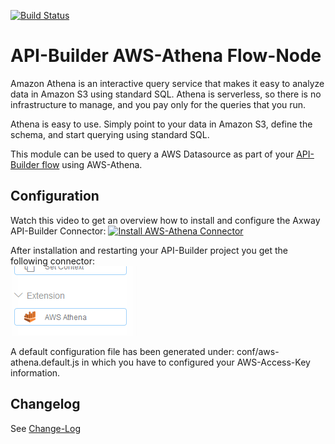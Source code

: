 [![Build Status](https://github.com/Axway-API-Builder-Ext/api-builder-extras/workflows/AWS%20Athena%20Tests/badge.svg)](https://github.com/Axway-API-Builder-Ext/api-builder-extras/actions)

# API-Builder AWS-Athena Flow-Node

Amazon Athena is an interactive query service that makes it easy to analyze data in Amazon S3 using standard SQL. Athena is serverless, so there is no infrastructure to manage, and you pay only for the queries that you run.  
  
Athena is easy to use. Simply point to your data in Amazon S3, define the schema, and start querying using standard SQL.  

This module can be used to query a AWS Datasource as part of your [API-Builder flow][1] using AWS-Athena.  

## Configuration

Watch this video to get an overview how to install and configure the Axway API-Builder Connector:
[![Install AWS-Athena Connector](https://img.youtube.com/vi/AUIsxH33gow/0.jpg)](https://youtu.be/AUIsxH33gow)


After installation and restarting your API-Builder project you get the following connector:  
![Node][connector]   

A default configuration file has been generated under: conf/aws-athena.default.js in which you have to configured your AWS-Access-Key information.


## Changelog
See [Change-Log][6]


[1]: https://docs.axway.com/bundle/API_Builder_4x_allOS_en/page/api_builder_flows.html
[2]: https://docs.axway.com/bundle/API_Builder_4x_allOS_en/page/api_builder_getting_started_guide.html
[3]: https://github.com/Axway-API-Builder-Ext/api-builder-extras/issues
[6]: Changelog.md

[connector]: imgs/athena-flownode.png
[connector-query]: imgs/athena-query.png
